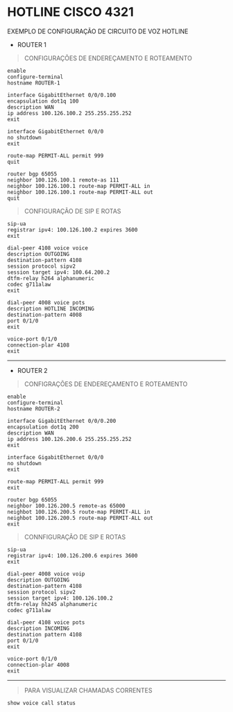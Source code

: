 # HOTLINE CISCO 4321
EXEMPLO DE CONFIGURAÇÃO DE CIRCUITO DE VOZ HOTLINE

- ROUTER 1
> CONFIGURAÇÕES DE ENDEREÇAMENTO E ROTEAMENTO

 
```
enable
configure-terminal
hostname ROUTER-1

interface GigabitEthernet 0/0/0.100
encapsulation dot1q 100
description WAN
ip address 100.126.100.2 255.255.255.252
exit

interface GigabitEthernet 0/0/0
no shutdown
exit

route-map PERMIT-ALL permit 999
quit

router bgp 65055
neighbor 100.126.100.1 remote-as 111
neighbor 100.126.100.1 route-map PERMIT-ALL in
neighbor 100.126.100.1 route-map PERMIT-ALL out 
quit
```
> CONFIGURAÇÃO DE SIP E ROTAS

```
sip-ua
registrar ipv4: 100.126.100.2 expires 3600
exit

dial-peer 4108 voice voice
description OUTGOING
destination-pattern 4108
session protocol sipv2
session target ipv4: 100.64.200.2
dtfm-relay h264 alphanumeric
codec g711alaw
exit

dial-peer 4008 voice pots
description HOTLINE INCOMING
destination-pattern 4008
port 0/1/0
exit

voice-port 0/1/0
connection-plar 4108
exit
```
---

- ROUTER 2
> CONFIGRAÇÕES DE ENDEREÇAMENTO E ROTEAMENTO

```
enable
configure-terminal
hostname ROUTER-2

interface GigabitEthernet 0/0/0.200
encapsulation dot1q 200
description WAN
ip address 100.126.200.6 255.255.255.252
exit

interface GigabitEthernet 0/0/0
no shutdown
exit

route-map PERMIT-ALL permit 999
exit

router bgp 65055
neighbor 100.126.200.5 remote-as 65000
neighbot 100.126.200.5 route-map PERMIT-ALL in
neighbot 100.126.200.5 route-map PERMIT-ALL out
exit

```
> CONNFIGURAÇÃO DE SIP E ROTAS

```
sip-ua
registrar ipv4: 100.126.200.6 expires 3600
exit

dial-peer 4008 voice voip
description OUTGOING
destination-pattern 4108
session protocol sipv2
session target ipv4: 100.126.100.2
dtfm-relay hh245 alphanumeric
codec g711alaw

dial-peer 4108 voice pots
description INCOMING
destination pattern 4108
port 0/1/0
exit

voice-port 0/1/0
connection-plar 4008
exit
```

---

> PARA VISUALIZAR CHAMADAS CORRENTES

```
show voice call status
```
